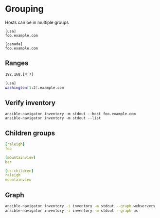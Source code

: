 # Grouping

Hosts can be in multiple groups

```
[usa]
foo.example.com

[canada]
foo.example.com
```

## Ranges

```bash
192.168.[4:7]
```
```bash
[usa]
washington[1:2].example.com
```


## Verify inventory

```
ansible-navigator inventory -m stdout --host foo.example.com
ansible-navigator inventory -m stdout --list
```


## Children groups

```yaml
[raleigh]
foo

[mountainview]
bar

[us:children]
raleigh
mountainview
```

## Graph

```bash
ansible-navigator inventory -i inventory -m stdout --graph webservers
ansible-navigator inventory -i inventory -m stdout --graph us
```
